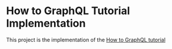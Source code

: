 # How to GraphQL Tutorial Implementation

This project is the implementation of the [How to GraphQL
tutorial](https://www.howtographql.com/graphql-ruby/)
